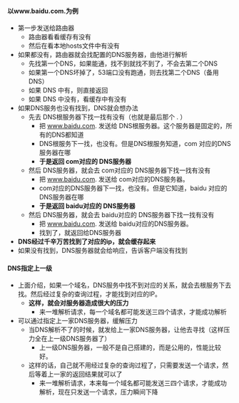 #### 以www.baidu.com.为例

- 第一步发送给路由器
  - 路由器看看缓存有没有
  - 然后在看本地hosts文件中有没有
- 如果都没有，路由器就会找配置的DNS服务器，由他进行解析
  - 先找第一个DNS，如果能通，找不到就找不到了，不会去第二个DNS
  - 如果第一个DNS坏掉了，53端口没有跑通，则去找第二个DNS（备用DNS）
  - 如果 DNS 中有，则直接返回
  - 如果 DNS 中没有，看缓存中有没有
- 如果DNS服务也没有找到，DNS就会想办法
  - 先去 DNS根服务器下找一找有没有（也就是最后那个 . ）
    - 把 www.baidu.com. 发送给 DNS根服务器。这个服务器是固定的，所有的DNS都知道
    - DNS根服务下一找，也没有。但是DNS根服务知道，com 对应的DNS服务器在哪
    - **于是返回 com对应的 DNS服务器**
  - 然后 DNS服务器，就会去 com对应的 DNS服务器下找一找有没有
    - 把 www.baidu.com. 发送给 com对应的DNS服务器。
    - com对应的DNS服务器下一找，也没有。但是它知道，baidu 对应的DNS服务器在哪
    - **于是返回 baidu对应的 DNS服务器**
  - 然后 DNS服务器，就会去 baidu对应的 DNS服务器下找一找有没有
    - 把 www.baidu.com. 发送给 baidu对应的DNS服务器。
    - 找到了，就返回给DNS服务器
- **DNS经过千辛万苦找到了对应的ip，就会缓存起来**
- 如果没有找到，DNS服务器就会给响应，告诉客户端没有找到



#### DNS指定上一级
- 上面介绍，如果一个域名，DNS服务中找不到对应的关系，就会去根服务下去找。然后经过复杂的查询过程，才能找到对应的IP。
  - **这样，就会对服务器造成很大的压力**
    - 来一堆解析请求，每一个域名都可能发送三四个请求，才能成功解析
- 可以通过指定上一家DNS服务器，缓解压力
  - 当DNS解析不了的时候，就发给上一家DNS服务器，让他去寻找（这样压力全在上一级DNS服务器了）
    - 上一级DNS服务器，一般不是自己搭建的，而是公用的，性能比较好。
  - 这样的话，自己就不用经过复杂的查询过程了，只需要发送一个请求，然后等着上一家的返回结果就可以了
    - 来一堆解析请求，本来每一个域名都可能发送三四个请求，才能成功解析，现在只发送一个请求，压力瞬间下降